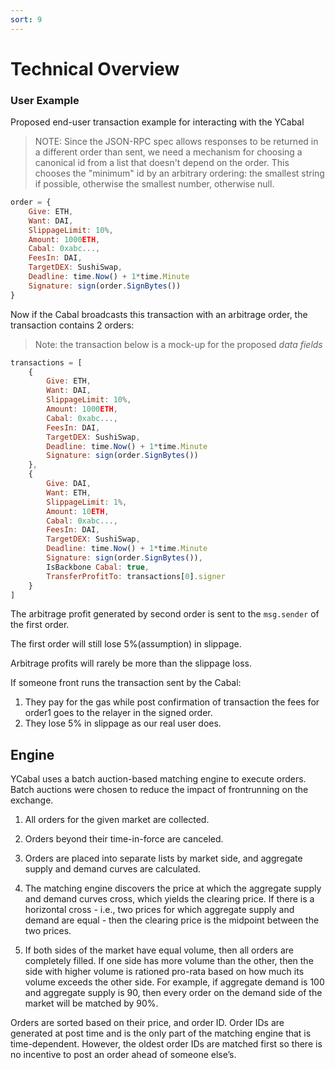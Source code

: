 ```yaml
---
sort: 9
---
```


# Technical Overview

### User Example

Proposed end-user transaction example for interacting with the YCabal

> NOTE: Since the JSON-RPC spec allows responses to be returned in a different
> order than sent, we need a mechanism for choosing a canonical id from a list
> that doesn't depend on the order. This chooses the "minimum" id by an
> arbitrary ordering: the smallest string if possible, otherwise the smallest
> number, otherwise null.

```jsx
order = {
	Give: ETH,
	Want: DAI,
	SlippageLimit: 10%,
	Amount: 1000ETH,
	Cabal: 0xabc...,
	FeesIn: DAI,
	TargetDEX: SushiSwap,
	Deadline: time.Now() + 1*time.Minute
	Signature: sign(order.SignBytes())
}
```

Now if the Cabal broadcasts this transaction with an arbitrage order, the
transaction contains 2 orders:

> Note: the transaction below is a mock-up for the proposed _data fields_

```jsx
transactions = [
	{
		Give: ETH,
		Want: DAI,
		SlippageLimit: 10%,
		Amount: 1000ETH,
		Cabal: 0xabc...,
		FeesIn: DAI,
		TargetDEX: SushiSwap,
		Deadline: time.Now() + 1*time.Minute
		Signature: sign(order.SignBytes())
	},
	{
		Give: DAI,
		Want: ETH,
		SlippageLimit: 1%,
		Amount: 10ETH,
		Cabal: 0xabc...,
		FeesIn: DAI,
		TargetDEX: SushiSwap,
		Deadline: time.Now() + 1*time.Minute
		Signature: sign(order.SignBytes()),
		IsBackbone Cabal: true,
		TransferProfitTo: transactions[0].signer
	}
]
```

The arbitrage profit generated by second order is sent to the `msg.sender` of
the first order.

The first order will still lose 5%(assumption) in slippage.

Arbitrage profits will rarely be more than the slippage loss.

If someone front runs the transaction sent by the Cabal:

1. They pay for the gas while post confirmation of transaction the fees for
   order1 goes to the relayer in the signed order.
2. They lose 5% in slippage as our real user does.

## Engine

YCabal uses a batch auction-based matching engine to execute orders. Batch
auctions were chosen to reduce the impact of frontrunning on the exchange.

1. All orders for the given market are collected.

2. Orders beyond their time-in-force are canceled.

3. Orders are placed into separate lists by market side, and aggregate supply
   and demand curves are calculated.

4. The matching engine discovers the price at which the aggregate supply and
   demand curves cross, which yields the clearing price. If there is a
   horizontal cross - i.e., two prices for which aggregate supply and demand are
   equal - then the clearing price is the midpoint between the two prices.

5. If both sides of the market have equal volume, then all orders are completely
   filled. If one side has more volume than the other, then the side with higher
   volume is rationed pro-rata based on how much its volume exceeds the other
   side. For example, if aggregate demand is 100 and aggregate supply is 90,
   then every order on the demand side of the market will be matched by 90%.

Orders are sorted based on their price, and order ID. Order IDs are generated at
post time and is the only part of the matching engine that is time-dependent.
However, the oldest order IDs are matched first so there is no incentive to post
an order ahead of someone else’s.
